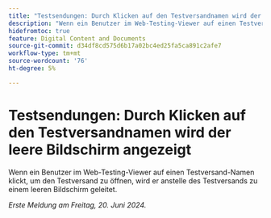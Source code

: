 ```yaml
---
title: "Testsendungen: Durch Klicken auf den Testversandnamen wird der leere Bildschirm angezeigt."
description: "Wenn ein Benutzer im Web-Testing-Viewer auf einen Testversand-Namen klickt, um den Testversand zu öffnen, wird er auf einen leeren Bildschirm anstatt auf den Testversand geleitet."
hidefromtoc: true
feature: Digital Content and Documents
source-git-commit: d34df8cd575d6b17a02bc4ed25fa5ca891c2afe7
workflow-type: tm+mt
source-wordcount: '76'
ht-degree: 5%

---
```



# Testsendungen: Durch Klicken auf den Testversandnamen wird der leere Bildschirm angezeigt

Wenn ein Benutzer im Web-Testing-Viewer auf einen Testversand-Namen klickt, um den Testversand zu öffnen, wird er anstelle des Testversands zu einem leeren Bildschirm geleitet.

_Erste Meldung am Freitag, 20. Juni 2024._
